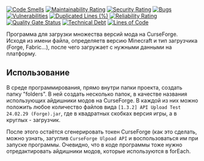 [![Code Smells][code_smells_badge]][code_smells_link]
[![Maintainability Rating][maintainability_rating_badge]][maintainability_rating_link]
[![Security Rating][security_rating_badge]][security_rating_link]
[![Bugs][bugs_badge]][bugs_link]
[![Vulnerabilities][vulnerabilities_badge]][vulnerabilities_link]
[![Duplicated Lines (%)][duplicated_lines_density_badge]][duplicated_lines_density_link]
[![Reliability Rating][reliability_rating_badge]][reliability_rating_link]
[![Quality Gate Status][quality_gate_status_badge]][quality_gate_status_link]
[![Technical Debt][technical_debt_badge]][technical_debt_link]
[![Lines of Code][lines_of_code_badge]][lines_of_code_link]

Программа для загрузки множества версий мода на CurseForge. Исходя из имени файла, определяетв версию Minecraft
и тип загрузчика (Forge, Fabric...), после чего загружает с нужными данными на платформу.

## Использование

В среде программирования, прямо внутри папки проекта, создать папку "folders". В ней создать несколько папок,
в качестве названия использующих айдишники модов на CurseForge. В каждой из них можно положить любое количество 
файлов вида `[1.3.2] API Upload Test 24.02.29 (Forge).jar`, где в квадратных скобках версия игры, а в круглых - 
загрузчик.

После этого остаётся сгенерировать токен CurseForge (как это сделать, можно узнать, загуглив 
`CurseForge Ulpoad API` и воспользоваться им при запуске программы. Очевидно, что в коде программы тоже
нужно отредактировать айдишники модов, которые используются в forEach.

<!----------------------------------------------------------------------------->

[code_smells_badge]: https://sonarcloud.io/api/project_badges/measure?project=Hummel009_CurseForge-Mod-Uploader&metric=code_smells

[code_smells_link]: https://sonarcloud.io/summary/overall?id=Hummel009_CurseForge-Mod-Uploader

[maintainability_rating_badge]: https://sonarcloud.io/api/project_badges/measure?project=Hummel009_CurseForge-Mod-Uploader&metric=sqale_rating

[maintainability_rating_link]: https://sonarcloud.io/summary/overall?id=Hummel009_CurseForge-Mod-Uploader

[security_rating_badge]: https://sonarcloud.io/api/project_badges/measure?project=Hummel009_CurseForge-Mod-Uploader&metric=security_rating

[security_rating_link]: https://sonarcloud.io/summary/overall?id=Hummel009_CurseForge-Mod-Uploader

[bugs_badge]: https://sonarcloud.io/api/project_badges/measure?project=Hummel009_CurseForge-Mod-Uploader&metric=bugs

[bugs_link]: https://sonarcloud.io/summary/overall?id=Hummel009_CurseForge-Mod-Uploader

[vulnerabilities_badge]: https://sonarcloud.io/api/project_badges/measure?project=Hummel009_CurseForge-Mod-Uploader&metric=vulnerabilities

[vulnerabilities_link]: https://sonarcloud.io/summary/overall?id=Hummel009_CurseForge-Mod-Uploader

[duplicated_lines_density_badge]: https://sonarcloud.io/api/project_badges/measure?project=Hummel009_CurseForge-Mod-Uploader&metric=duplicated_lines_density

[duplicated_lines_density_link]: https://sonarcloud.io/summary/overall?id=Hummel009_CurseForge-Mod-Uploader

[reliability_rating_badge]: https://sonarcloud.io/api/project_badges/measure?project=Hummel009_CurseForge-Mod-Uploader&metric=reliability_rating

[reliability_rating_link]: https://sonarcloud.io/summary/overall?id=Hummel009_CurseForge-Mod-Uploader

[quality_gate_status_badge]: https://sonarcloud.io/api/project_badges/measure?project=Hummel009_CurseForge-Mod-Uploader&metric=alert_status

[quality_gate_status_link]: https://sonarcloud.io/summary/overall?id=Hummel009_CurseForge-Mod-Uploader

[technical_debt_badge]: https://sonarcloud.io/api/project_badges/measure?project=Hummel009_CurseForge-Mod-Uploader&metric=sqale_index

[technical_debt_link]: https://sonarcloud.io/summary/overall?id=Hummel009_CurseForge-Mod-Uploader

[lines_of_code_badge]: https://sonarcloud.io/api/project_badges/measure?project=Hummel009_CurseForge-Mod-Uploader&metric=ncloc

[lines_of_code_link]: https://sonarcloud.io/summary/overall?id=Hummel009_CurseForge-Mod-Uploader
